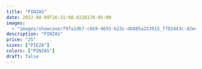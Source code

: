 ```yaml
---
title: "PINZAS"
date: 2022-08-09T16:31:08.0228178-05:00
images:
  - "images/showcase/f9fa1db7-c6b9-4655-b22c-db885a153915_f782443c-d2ed-42cb-a868-b356d47e18e4.webp"
description: "PINZAS"
price: "25"
sizes: ["PIEZA"]
colors: ["PINZAS"]
draft: false
---
```

